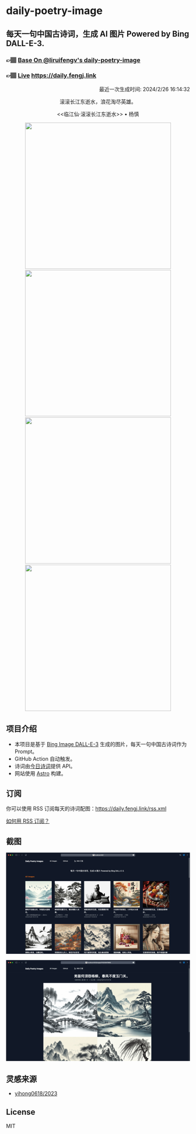 
# daily-poetry-image

## 每天一句中国古诗词，生成 AI 图片 Powered by Bing DALL-E-3.

### 👉🏽 [Base On @liruifengv's daily-poetry-image](https://github.com/liruifengv/daily-poetry-image)

### 👉🏽 [Live](https://daily.fengj.link) https://daily.fengj.link

<p align="right">
  最近一次生成时间: 2024/2/26 16:14:32
</p>
<p align="center">
滚滚长江东逝水，浪花淘尽英雄。
</p>
<p align="center">
<<临江仙·滚滚长江东逝水>> • 杨慎
</p>
<p align="center">
<img src="https://tse4.mm.bing.net/th/id/OIG4.UfxB47avcfnFO2YUBCsg" height="400" width="400" />
<img src="https://tse4.mm.bing.net/th/id/OIG4.inE.SME0nZ11.Mf_sGq2" height="400" width="400" />
<img src="https://tse3.mm.bing.net/th/id/OIG4.CxWlNlrsS.sLfd57QoUM" height="400" width="400" />
<img src="https://tse4.mm.bing.net/th/id/OIG4.ERBYHnLqhi6GQ26d0BXf" height="400" width="400" />
</p>

## 项目介绍

-   本项目是基于 [Bing Image DALL-E-3](https://www.bing.com/images/create) 生成的图片，每天一句中国古诗词作为 Prompt。
-   GitHub Action 自动触发。
-   诗词由[今日诗词](https://www.jinrishici.com/)提供 API。
-   网站使用 [Astro](https://astro.build) 构建。

## 订阅

你可以使用 RSS 订阅每天的诗词配图：https://daily.fengj.link/rss.xml

[如何用 RSS 订阅？](https://zhuanlan.zhihu.com/p/55026716)

## 截图

![图片列表](./screenshots/Snipaste_2023-12-28_21-00-26.png)

![图片详情](./screenshots/Snipaste_2023-12-28_21-00-53.png)

## 灵感来源

-   [yihong0618/2023](https://github.com/yihong0618/2023)

## License

MIT
